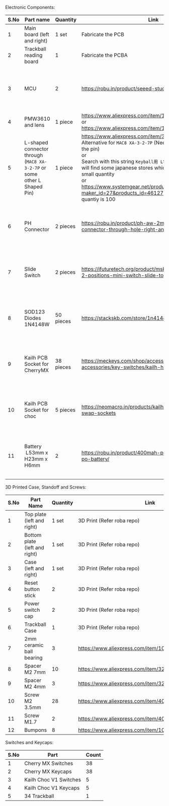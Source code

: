 Electronic Components:

| S.No | Part name                                                                | Quantity  | Link                                                                                                                                                                                                                                                                                                                                                                                         | Remarks                                                       |
| ---- | ------------------------------------------------------------------------ | --------- | -------------------------------------------------------------------------------------------------------------------------------------------------------------------------------------------------------------------------------------------------------------------------------------------------------------------------------------------------------------------------------------------- | ------------------------------------------------------------- |
| 1    | Main board (left and right)                                              | 1 set     | Fabricate the PCB                                                                                                                                                                                                                                                                                                                                                                            |                                                               |
| 2    | Trackball reading board                                                  | 1         | Fabricate the PCBA                                                                                                                                                                                                                                                                                                                                                                           |                                                               |
| 3    | MCU                                                                      | 2         | https://robu.in/product/seeed-studio-xiao-ble-nrf52840/                                                                                                                                                                                                                                                                                                                                      | Available in India and easy to source locally in any country. |
| 4    | PMW3610 and lens                                                         | 1 piece   | https://www.aliexpress.com/item/1005006208592770.html<br>or<br>https://www.aliexpress.com/item/1005007118767775.html                                                                                                                                                                                                                                                                         |                                                               |
| 5    | L-shaped connector through (`MAC8 XA-3-2-7P` or some other L Shaped Pin) | 1 piece   | https://www.aliexpress.com/item/33014120874.html -> Alternative for `MAC8 XA-3-2-7P` (Need to solder the board to the pin)<br>or<br>Search with this string `Keyball用 L字コンスルー 7ピン` -> you will find some japanese stores which sells `MAC8 XA-3-2-7P` in small quantity<br>or<br>https://www.systemgear.net/products/detail/en?maker_id=27&products_id=46127 -> Minimum order quantiy is 100 | The hardest part to source, with limited options available.           |
| 6    | PH Connector                                                             | 2 pieces  | https://robu.in/product/ph-aw-2mm-2-pin-wafer-male-connector-through-hole-right-angle/                                                                                                                                                                                                                                                                                                       | Available in India and easy to source locally in any country. |
| 7    | Slide Switch                                                             | 2 pieces  | https://ifuturetech.org/product/msk-12d19-1p2t-3pins-2-positions-mini-switch-slide-toggle-button/                                                                                                                                                                                                                                                                                            | Available in India and easy to source locally in any country. |
| 8    | SOD123 Diodes 1N4148W                                                           | 50 pieces | https://stackskb.com/store/1n4148-sod-123-smd-diode/                                                                                                                                                                                                                                                                                                                                         | Available in India and easy to source locally in any country. |
| 9    | Kailh PCB Socket for CherryMX                                            | 38 pieces | https://meckeys.com/shop/accessories/keyboard-accessories/key-switches/kailh-hot-swap-socket/                                                                                                                                                                                                                                                                                                | Available in India and easy to source locally in any country. |
| 10   | Kailh PCB Socket for choc                                                | 5 pieces  | https://neomacro.in/products/kailh-choc-pg1350-hot-swap-sockets                                                                                                                                                                                                                                                                                                                              | Available in India and easy to source locally in any country. |
| 11   | Battery  L53mm x H23mm x H6mm                                            | 2         | https://robu.in/product/400mah-pcm-protected-micro-li-po-battery/                                                                                                                                                                                                                                                                                                                            | Available in India and easy to source locally in any country. |

3D Printed Case, Standoff and Screws:

| S.No | Part Name                     | Quantity | Link                                                  |
| ---- | ----------------------------- | -------- | ----------------------------------------------------- |
| 1    | Top plate (left and right)    | 1 set    | 3D Print (Refer roba repo)                            |
| 2    | Bottom plate (left and right) | 1 set    | 3D Print (Refer roba repo)                            |
| 3    | Case (left and right)         | 1 set    | 3D Print (Refer roba repo)                            |
| 4    | Reset button stick            | 2        | 3D Print (Refer roba repo)                            |
| 5    | Power switch cap              | 2        | 3D Print (Refer roba repo)                            |
| 6    | Trackball Case                | 1        | 3D Print (Refer roba repo)                            |
| 7    | 2mm ceramic ball bearing      | 3        | https://www.aliexpress.com/item/1005004239319689.html |
| 8    | Spacer M2 7mm                 | 10       | https://www.aliexpress.com/item/32691866926.html      |
| 9    | Spacer M2 4mm                 | 3        | https://www.aliexpress.com/item/32692988254.html<br>  |
| 10   | Screw M2 3.5mm                | 28       | https://www.aliexpress.com/item/4001074924245.html    |
| 11   | Screw M1.7                    | 2        | https://www.aliexpress.com/item/4001074924245.html    |
| 12   | Bumpons                       | 8        | https://www.aliexpress.com/item/1005007121853625.html |

Switches and Keycaps:

| S.No | Part                   | Count |
| ---- | ---------------------- | ----- |
| 1    | Cherry MX Switches     | 38    |
| 2    | Cherry MX Keycaps      | 38    |
| 3    | Kailh Choc V1 Switches | 5     |
| 4    | Kailh Choc V1 Keycaps  | 5     |
| 5    | 34 Trackball           | 1     |
